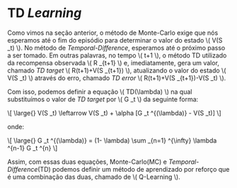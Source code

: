 # TD _Learning_

Como vimos na seção anterior, o método de Monte-Carlo exige que nós esperamos até o fim do
episódio para determinar o valor do estado \\( V(S _t) \\). No método de *Temporal-Difference*, esperamos
até o próximo passo a ser tomado. Em outras palavras, no tempo \\( t+1 \\), o método TD utilizado da
recompensa observada \\( R _{t+1} \\) e, imediatamente, gera um valor, chamado *TD target*
\\( R(t+1)+V(S _{t+1}) \\), atualizando o valor do estado \\( V(S _t) \\) através do erro,
chamado *TD error* \\( R(t+1)+V(S _{t+1})-V(S _t) \\).

Com isso, podemos definir a equação \\( TD(\lambda) \\) na qual substituímos o valor de *TD target* por
\\( G _t \\) da seguinte forma:

\\[
  \large{} V(S _t) \leftarrow V(S _t) + \alpha [G _t ^{(\lambda)} - V(S _t)]
\\]

onde:

\\[
  \large{} G _t ^{(\lambda)} = (1- \lambda) \sum _{n=1} ^{\infty} \lambda ^{n-1} G _t ^{n}
\\]

Assim, com essas duas equações, Monte-Carlo(MC) e *Temporal-Difference*(TD) podemos definir um
método de aprendizado por reforço que é uma combinação das duas, chamado de \\( Q-Learning \\).
